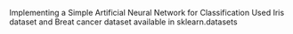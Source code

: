 Implementing a Simple Artificial Neural Network for Classification
Used Iris dataset and Breat cancer dataset available in sklearn.datasets

